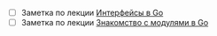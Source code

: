- [ ] Заметка по лекции [Интерфейсы в Go](https://www.youtube.com/watch?v=SZx5yuh3LPU&t=182s)
- [ ] Заметка по лекции [Знакомство с модулями в Go](https://www.youtube.com/watch?v=EvS2Kzx0Fco)
